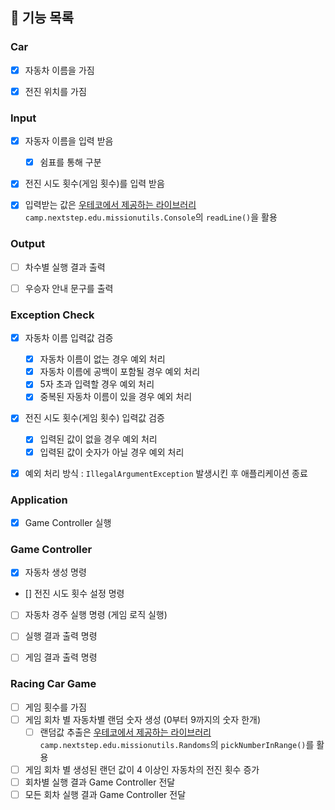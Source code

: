 ## 📌 기능 목록

### Car
- [x] 자동차 이름을 가짐
- [x] 전진 위치를 가짐


### Input
- [x] 자동자 이름을 입력 받음
  - [x] 쉼표를 통해 구분
- [x] 전진 시도 횟수(게임 횟수)를 입력 받음
- [x] 입력받는 값은 [우테코에서 제공하는 라이브러리](https://github.com/woowacourse-projects/mission-utils#mission-utils) `camp.nextstep.edu.missionutils.Console`의 `readLine()`을 활용


### Output
- [ ] 차수별 실행 결과 출력
- [ ] 우승자 안내 문구를 출력


### Exception Check
- [x] 자동차 이름 입력값 검증
  - [x] 자동차 이름이 없는 경우 예외 처리
  - [x] 자동차 이름에 공백이 포함될 경우 예외 처리
  - [x] 5자 초과 입력할 경우 예외 처리
  - [x] 중복된 자동차 이름이 있을 경우 예외 처리
- [x] 전진 시도 횟수(게임 횟수) 입력값 검증
  - [x] 입력된 값이 없을 경우 예외 처리 
  - [x] 입력된 값이 숫자가 아닐 경우 예외 처리
- [x] 예외 처리 방식 : `IllegalArgumentException` 발생시킨 후 애플리케이션 종료


### Application
- [x] Game Controller 실행


### Game Controller
- [x] 자동차 생성 명령
- [] 전진 시도 횟수 설정 명령
- [ ] 자동차 경주 실행 명령 (게임 로직 실행)
- [ ] 실행 결과 출력 명령
- [ ] 게임 결과 출력 명령


### Racing Car Game
- [ ] 게임 횟수를 가짐
- [ ] 게임 회차 별 자동차별 랜덤 숫자 생성 (0부터 9까지의 숫자 한개)
  - [ ] 랜덤값 추출은 [우테코에서 제공하는 라이브러리](https://github.com/woowacourse-projects/mission-utils#mission-utils) `camp.nextstep.edu.missionutils.Randoms`의 `pickNumberInRange()`를 활용
- [ ] 게임 회차 별 생성된 랜던 값이 4 이상인 자동차의 전진 횟수 증가
- [ ] 회차별 실행 결과 Game Controller 전달
- [ ] 모든 회차 실행 결과 Game Controller 전달
